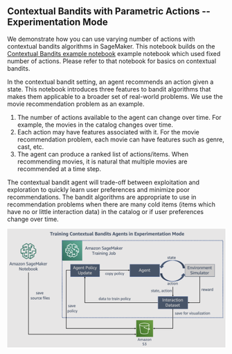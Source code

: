 ## Contextual Bandits with Parametric Actions -- Experimentation Mode

We demonstrate how you can use varying number of actions with contextual bandits algorithms in SageMaker. This notebook builds on 
the [Contextual Bandits example notebook](https://github.com/awslabs/amazon-sagemaker-examples/blob/master/reinforcement_learning/bandits_statlog_vw_customEnv/bandits_statlog_vw_customEnv.ipynb) example notebook which used fixed number of actions. Please refer to that notebook for basics on contextual 
bandits. 

In the contextual bandit setting, an agent recommends an action given a state. This notebook introduces three features to bandit 
algorithms that makes them applicable to a broader set of real-world problems. We use the movie recommendation problem as an example.
1. The number of actions available to the agent can change over time. For example, the movies in the catalog changes over time.
2. Each action may have features associated with it. For the movie recommendation problem, each movie can have features such as 
genre, cast, etc.
3. The agent can produce a ranked list of actions/items. When recommending movies, it is natural that multiple movies are recommended at a time step.


The contextual bandit agent will trade-off between exploitation and exploration to quickly learn user preferences and minimize 
poor recommendations. The bandit algorithms are appropriate to use in recommendation problems when there are many cold items (items which have no or little interaction data) in the catalog or if user preferences change over time.


![Experimentation Workflow](workflow.png)